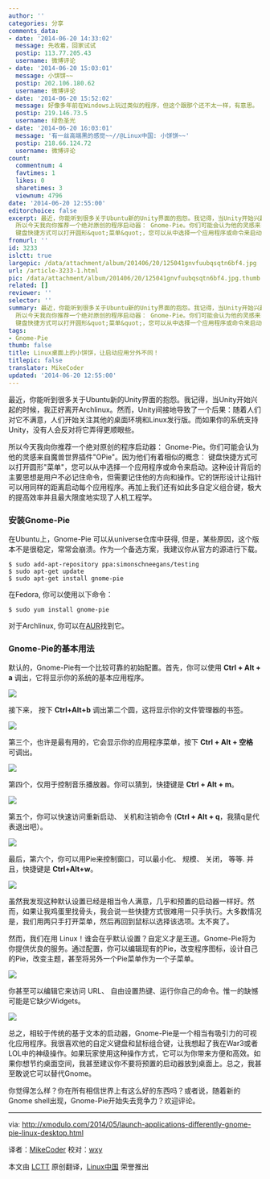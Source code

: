 ```yaml
---
author: ''
categories: 分享
comments_data:
- date: '2014-06-20 14:33:02'
  message: 先收着，回家试试
  postip: 113.77.205.43
  username: 微博评论
- date: '2014-06-20 15:03:01'
  message: 小饼饼~~
  postip: 202.106.180.62
  username: 微博评论
- date: '2014-06-20 15:52:02'
  message: 好像多年前在Windows上玩过类似的程序，但这个跟那个还不太一样，有意思。
  postip: 219.146.73.5
  username: 绿色圣光
- date: '2014-06-20 16:03:01'
  message: '有一丝高端黑的感觉~~//@Linux中国: 小饼饼~~'
  postip: 218.66.124.72
  username: 微博评论
count:
  commentnum: 4
  favtimes: 1
  likes: 0
  sharetimes: 3
  viewnum: 4796
date: '2014-06-20 12:55:00'
editorchoice: false
excerpt: 最近，你能听到很多关于Ubuntu新的Unity界面的抱怨。我记得，当Unity开始兴起的时候，我正好离开Archlinux。然而，Unity间接地导致了一个后果：随着人们对它不满意，人们开始关注其他的桌面环境和Linux发行版。而如果你的系统支持Unity，没有人会反对将它弄得更顺眼些。
  所以今天我向你推荐一个绝对原创的程序启动器： Gnome-Pie。你们可能会认为他的灵感来自魔兽世界插件&quot;OPie&quot;。因为他们有着相似的概念：
  键盘快捷方式可以打开圆形&quot;菜单&quot;，您可以从中选择一个应用程序或命令来启动。这种设计背后的主要思想是用户不必记住命令，但需要记
fromurl: ''
id: 3233
islctt: true
largepic: /data/attachment/album/201406/20/125041gnvfuubqsqtn6bf4.jpg
url: /article-3233-1.html
pic: /data/attachment/album/201406/20/125041gnvfuubqsqtn6bf4.jpg.thumb.jpg
related: []
reviewer: ''
selector: ''
summary: 最近，你能听到很多关于Ubuntu新的Unity界面的抱怨。我记得，当Unity开始兴起的时候，我正好离开Archlinux。然而，Unity间接地导致了一个后果：随着人们对它不满意，人们开始关注其他的桌面环境和Linux发行版。而如果你的系统支持Unity，没有人会反对将它弄得更顺眼些。
  所以今天我向你推荐一个绝对原创的程序启动器： Gnome-Pie。你们可能会认为他的灵感来自魔兽世界插件&quot;OPie&quot;。因为他们有着相似的概念：
  键盘快捷方式可以打开圆形&quot;菜单&quot;，您可以从中选择一个应用程序或命令来启动。这种设计背后的主要思想是用户不必记住命令，但需要记
tags:
- Gnome-Pie
thumb: false
title: Linux桌面上的小饼饼，让启动应用分外不同！
titlepic: false
translator: MikeCoder
updated: '2014-06-20 12:55:00'
---
```


最近，你能听到很多关于Ubuntu新的Unity界面的抱怨。我记得，当Unity开始兴起的时候，我正好离开Archlinux。然而，Unity间接地导致了一个后果：随着人们对它不满意，人们开始关注其他的桌面环境和Linux发行版。而如果你的系统支持Unity，没有人会反对将它弄得更顺眼些。


所以今天我向你推荐一个绝对原创的程序启动器： Gnome-Pie。你们可能会认为他的灵感来自魔兽世界插件"OPie"。因为他们有着相似的概念： 键盘快捷方式可以打开圆形"菜单"，您可以从中选择一个应用程序或命令来启动。这种设计背后的主要思想是用户不必记住命令，但需要记住他的方向和操作。它的饼形设计让指针可以用同样的距离启动每个应用程序。再加上我们还有如此多自定义组合键，极大的提高效率并且最大限度地实现了人机工程学。


### 安装Gnome-Pie


在Ubuntu上，Gnome-Pie 可以从universe仓库中获得, 但是，某些原因，这个版本不是很稳定，常常会崩溃。作为一个备选方案，我建议你从官方的源进行下载。



```
$ sudo add-apt-repository ppa:simonschneegans/testing
$ sudo apt-get update
$ sudo apt-get install gnome-pie 

```

在Fedora, 你可以使用以下命令：



```
$ sudo yum install gnome-pie 

```

对于Archlinux, 你可以在[AUR](https://aur.archlinux.org/packages/gnome-pie/)找到它。


### Gnome-Pie的基本用法


默认的，Gnome-Pie有一个比较可靠的初始配置。首先，你可以使用 **Ctrl + Alt + a** 调出，它将显示你的系统的基本应用程序。


![](/data/attachment/album/201406/20/125041gnvfuubqsqtn6bf4.jpg)


接下来， 按下 **Ctrl+Alt+b** 调出第二个圆，这将显示你的文件管理器的书签。


![](/data/attachment/album/201406/20/125043m99hpsdlivls88vc.jpg)


第三个，也许是最有用的，它会显示你的应用程序菜单，按下 **Ctrl + Alt + 空格** 可调出。


![](/data/attachment/album/201406/20/125046npibnjpjntebnw1n.jpg)


第四个，仅用于控制音乐播放器。你可以猜到，快捷键是 **Ctrl + Alt + m**。


![](/data/attachment/album/201406/20/125049cpvtit9olm0it5p0.png)


第五个，你可以快速访问重新启动、 关机和注销命令 (**Ctrl + Alt + q**，我猜q是代表退出吧）。


![](/data/attachment/album/201406/20/125051dkqjpkgbkj8ckz2j.png)


最后，第六个，你可以用Pie来控制窗口，可以最小化、 规模、 关闭， 等等. 并且，快捷键是 **Ctrl+Alt+w**。


![](/data/attachment/album/201406/20/125054rlcfc4bbfxxbp4wb.png)


虽然我发现这种默认设置已经是相当令人满意，几乎和预置的启动器一样好。然而，如果让我鸡蛋里找骨头，我会说一些快捷方式很难用一只手执行。大多数情况是，我们用两只手打开菜单，然后再回到鼠标以选择该选项。太不爽了。


然而，我们在用 Linux！谁会在乎默认设置？自定义才是王道。Gnome-Pie将为你提供优良的服务。通过配置，你可以编辑现有的Pie，改变程序图标，设计自己的Pie，改变主题，甚至将另外一个Pie菜单作为一个子菜单。


[![](/data/attachment/album/201406/20/125057awz4j2gjpf1vfpj5.jpg)](https://www.flickr.com/photos/xmodulo/14247093043/)


你甚至可以编辑它来访问 URL、 自由设置热键、运行你自己的命令。惟一的缺憾可能是它缺少Widgets。


![](/data/attachment/album/201406/20/125059wbrvhacywvc8zohr.jpg)


总之，相较于传统的基于文本的启动器，Gnome-Pie是一个相当有吸引力的可视化应用程序。我很喜欢他的自定义键盘和鼠标组合键，让我想起了我在War3或者LOL中的神级操作。如果玩家使用这种操作方式，它可以为你带来方便和高效。如果你想节约桌面空间，我甚至建议你不要将预置的启动器放到桌面上。总之，我甚至敢说它可以替代Gnome。


你觉得怎么样？你在所有相信世界上有这么好的东西吗？或者说，随着新的Gnome shell出现，Gnome-Pie开始失去竞争力？欢迎评论。




---


via: <http://xmodulo.com/2014/05/launch-applications-differently-gnome-pie-linux-desktop.html>


译者：[MikeCoder](https://github.com/MikeCoder) 校对：[wxy](https://github.com/wxy)


本文由 [LCTT](https://github.com/LCTT/TranslateProject) 原创翻译，[Linux中国](http://linux.cn/) 荣誉推出